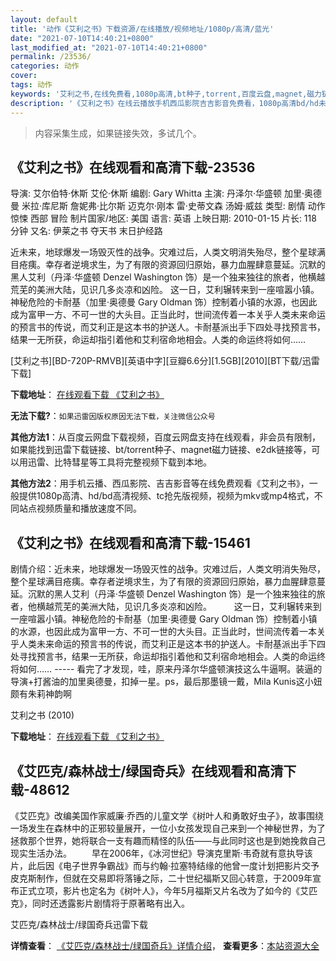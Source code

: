```yaml
---
layout: default
title: '动作《艾利之书》下载资源/在线播放/视频地址/1080p/高清/蓝光'
date: "2021-07-10T14:40:21+0800"
last_modified_at: "2021-07-10T14:40:21+0800"
permalink: /23536/
categories: 动作
cover:
tags: 动作
keywords: '艾利之书,在线免费看,1080p高清,bt种子,torrent,百度云盘,magnet,磁力链,迅雷下载资源'
description: '《艾利之书》在线云播放手机西瓜影院吉吉影音免费看，1080p高清bd/hd未删减完整版和tc抢先枪版，mkv/mp4格式，附带bt/torrent种子、magnet/磁力链、百度云盘、网盘资源迅雷下载链接'
---
```


>内容采集生成，如果链接失效，多试几个。


## 《艾利之书》在线观看和高清下载-23536

导演: 艾尔伯特·休斯 艾伦·休斯 编剧: Gary Whitta 主演: 丹泽尔·华盛顿 加里·奥德曼 米拉·库尼斯 詹妮弗·比尔斯 迈克尔·刚本 雷·史蒂文森 汤姆·威兹 类型: 剧情 动作 惊悚 西部 冒险 制片国家/地区: 美国 语言: 英语 上映日期: 2010-01-15 片长: 118 分钟 又名: 伊莱之书 夺天书 末日护经路

近未来，地球爆发一场毁灭性的战争。灾难过后，人类文明消失殆尽，整个星球满目疮痍。幸存者逆境求生，为了有限的资源回归原始，暴力血腥肆意蔓延。沉默的黑人艾利（丹泽·华盛顿 Denzel Washington 饰）是一个独来独往的旅者，他横越荒芜的美洲大陆，见识几多炎凉和凶险。 这一日，艾利辗转来到一座喧嚣小镇。神秘危险的卡耐基（加里·奥德曼 Gary Oldman 饰）控制着小镇的水源，也因此成为富甲一方、不可一世的大头目。正当此时，世间流传着一本关乎人类未来命运的预言书的传说，而艾利正是这本书的护送人。卡耐基派出手下四处寻找预言书，结果一无所获，命运却指引着他和艾利宿命地相会。人类的命运终将如何……


[艾利之书][BD-720P-RMVB][英语中字][豆瓣6.6分][1.5GB][2010][BT下载/迅雷下载]

**下载地址**： [在线观看下载 《艾利之书》](https://www.btdx8.com/torrent/the_book_of_eli_2010.html) 


**无法下载?**：`如果迅雷因版权原因无法下载，关注微信公众号 `

**其他方法1**：从百度云网盘下载视频，百度云网盘支持在线观看，非会员有限制，如果能找到迅雷下载链接、bt/torrent种子、magnet磁力链接、e2dk链接等，可以用迅雷、比特彗星等工具将完整视频下载到本地。

**其他方法2**：用手机云播、西瓜影院、吉吉影音等在线免费观看《艾利之书》，一般提供1080p高清、hd/bd高清视频、tc抢先版视频，视频为mkv或mp4格式，不同站点视频质量和播放速度不同。


## 《艾利之书》在线观看和高清下载-15461

剧情介绍：近未来，地球爆发一场毁灭性的战争。灾难过后，人类文明消失殆尽，整个星球满目疮痍。幸存者逆境求生，为了有限的资源回归原始，暴力血腥肆意蔓延。沉默的黑人艾利（丹泽·华盛顿 Denzel Washington 饰）是一个独来独往的旅者，他横越荒芜的美洲大陆，见识几多炎凉和凶险。  　　这一日，艾利辗转来到一座喧嚣小镇。神秘危险的卡耐基（加里·奥德曼 Gary Oldman 饰）控制着小镇的水源，也因此成为富甲一方、不可一世的大头目。正当此时，世间流传着一本关乎人类未来命运的预言书的传说，而艾利正是这本书的护送人。卡耐基派出手下四处寻找预言书，结果一无所获，命运却指引着他和艾利宿命地相会。人类的命运终将如何…… ----- 看完了才发现，哇，原来丹泽尔华盛顿演技这么牛逼啊。装逼的导演+打酱油的加里奥德曼，扣掉一星。ps，最后那墨镜一戴，Mila Kunis这小妞颇有朱莉神韵啊


艾利之书 (2010)

**下载地址**： [在线观看下载 《艾利之书》](https://www.btbtdy.me/btdy/dy4593.html) 


## 《艾匹克/森林战士/绿国奇兵》在线观看和高清下载-48612

《艾匹克》改编美国作家威廉·乔西的儿童文学《树叶人和勇敢好虫子》，故事围绕一场发生在森林中的正邪较量展开，一位小女孩发现自己来到一个神秘世界，为了拯救那个世界，她将联合一支有趣而精怪的队伍——与此同时这也是到她挽救自己现实生活办法。&nbsp;　　早在2006年，《冰河世纪》导演克里斯·韦奇就有意执导该片，此后因《电子世界争霸战》而与约翰·拉塞特结缘的他曾一度计划把影片交予皮克斯制作，但就在交易即将落锤之际，二十世纪福斯又回心转意，于2009年宣布正式立项，影片也定名为《树叶人》，今年5月福斯又片名改为了如今的《艾匹克》，同时还透露影片剧情将于原著略有出入。


艾匹克/森林战士/绿国奇兵迅雷下载

**详情查看**： [《艾匹克/森林战士/绿国奇兵》详情介绍](/movie/48612/)， **查看更多**：[本站资源大全](/movie/t/all/)

